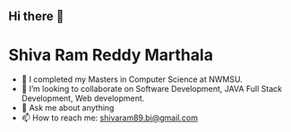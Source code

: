## Hi there 👋
# Shiva Ram Reddy Marthala

- 🔭 I completed my Masters in Computer Science at NWMSU.
- 👯 I’m looking to collaborate on Software Development, JAVA Full Stack Development, Web development.
- 💬 Ask me about anything 
- 📫 How to reach me: shivaram89.bi@gmail.com

